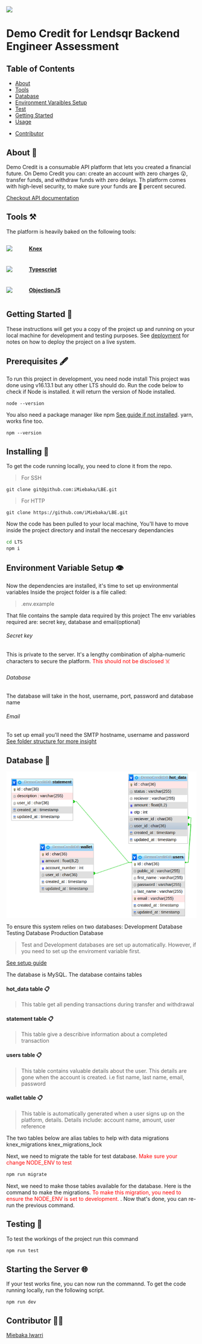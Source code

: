 <img src="https://www.lendsqr.com/assets/icons/header-logo.svg" align="center"  />

# Demo Credit for Lendsqr Backend Engineer Assessment

## Table of Contents

- [About](#about)
- [Tools](#tools)
- [Database](#database)
- [Environment Varaibles Setup](#env)
- [Test](#test)
- [Getting Started](#getting_started)
- [Usage](#usage)
<!-- - [OTP code](#otp) -->
- [Contributor](#contributor)

## About <a name = "about"></a> 🏦

Demo Credit is a consumable API platform that lets you created a financial future. On Demo Credit you can: create an account with zero charges 😮, transfer funds, and withdraw funds with zero delays. Th platform comes with high-level security, to make sure your funds are 💯 percent secured.

[Checkout API documentation](https://democredit-e88v.onrender.com)
## Tools  <a name = "tools"></a> ⚒️
The platform is heavily baked on the following tools:

<div style="display: flex; align-items: center">
<img src="https://knexjs.org/knex-logo.png" width="40"/> <b style="margin-left: 10px"> 

[Knex](https://knexjs.org/)
 </b>
</div>
<div style="display: flex; align-items: center; margin-top: 10px">
<img src="https://img.icons8.com/color/512/typescript.png" width="40"/> <b style="margin-left: 10px"> 

[Typescript](https://www.typescriptlang.org/)
</b>
</div>

<div style="display: flex; align-items: center; margin-top: 10px">
<img src="https://img.icons8.com/material-outlined/512/no-image.png" width="40"/> <b style="margin-left: 10px">

[ObjectionJS](https://vincit.github.io/objection.js/)
</b>
</div>

## Getting Started <a name = "getting_started"></a> 🏁

These instructions will get you a copy of the project up and running on your local machine for development and testing purposes. See [deployment](#deployment) for notes on how to deploy the project on a live system.

## Prerequisites 🖋️

To run this project in development, you need node install
This project was done using v16.13.1 but any other LTS should do.
Run the code below to check if Node is installed. it will return the version of Node installed.

```
node --version
```

You also need a package manager like npm [See guide if not installed](https://docs.npmjs.com/downloading-and-installing-node-js-and-npm/). yarn, works fine too.

```
npm --version
```

## Installing 💾

To get the code running locally, you need to clone it from the repo.

> For SSH

```
git clone git@github.com:iMiebaka/LBE.git
```

> For HTTP

```
git clone https://github.com/iMiebaka/LBE.git
```

Now the code has been pulled to your local machine, You'll have to move inside the project directory and install the neccesary dependancies 
```sh
cd LTS
npm i
```

## Environment Variable Setup 👁️ <a name = "env"></a>
Now the dependencies are installed, it's time to set up environmental variables Inside the project folder is a file called: 
> .env.example

That file contains the sample data required by this project
The env variables required are: secret key, database and email(optional)
###### Secret key
This is private to the server. It's a lengthy combination of alpha-numeric characters to secure the platform. <span style="color:red"> This should not be disclosed ☠️</span>
###### Database
The database will take in the host, username, port, password and database name
###### Email
To set up email you'll need the SMTP hostname, username and password
[See folder structure for more insight](https://github.com/iMiebaka/LBE/blob/master/.env.development)


## Database <a name = "database"></a> 🏁
<img alt="database_relationship_image" align="center" src="https://github.com/iMiebaka/LBE/blob/master/datbase-relations.png?raw=true">

To ensure this system relies on two databases:
Development Database
Testing Database
Production Database
> Test and Development databases are set up automatically. However, if you need to set up the enviroment variable first. 

[See setup guide](#env)


The database is MySQL. The database contains tables 
#### hot_data table 📋
> This table get all pending transactions during transfer and withdrawal

#### statement table 📋
> This table give a describive information about a completed transaction

#### users table 📋
>This table contains valuable details about the user. This details are gone when the account is created. i.e fist name, last name, email, password
#### wallet table 📋
> This table is automatically generated when a user signs up on the platform, details. Details include: account name, amount, user reference

The two tables below are alias tables to help with data migrations
knex_migrations
knex_migrations_lock

Next, we need to migrate the table for test database. <span style="color:red"> Make sure your change NODE_ENV to test </span>
```sh
npm run migrate
```
Next, we need to make those tables available for the database. Here is the command to make the migrations. <span style="color:red"> To make this migration, you need to ensure the NODE_ENV is set to development. </span>. Now that's done, you can re-run the previous command.


## Testing <a name = "test"></a> 🧪
To test the workings of the project run this command
```sh
npm run test
```

## Starting the Server 🌐

If your test works fine, you can now run the commannd. To get the code running locally, run the following script.

```
npm run dev
```

<!-- ## Getting OTP <a name = "otp"></a> 🗝️
##### When do I get it?

>The OTP is used to validate the user. This will be required when attempting to transfer or withdraw funds.

##### How to get it?

> The OTP code will be displayed on the logs during development, and the code will be sent via registered email during production. -->

## Contributor <a name = "contributor"></a> 👨‍💻️
[Miebaka Iwarri](https://github.com/iMiebaka)